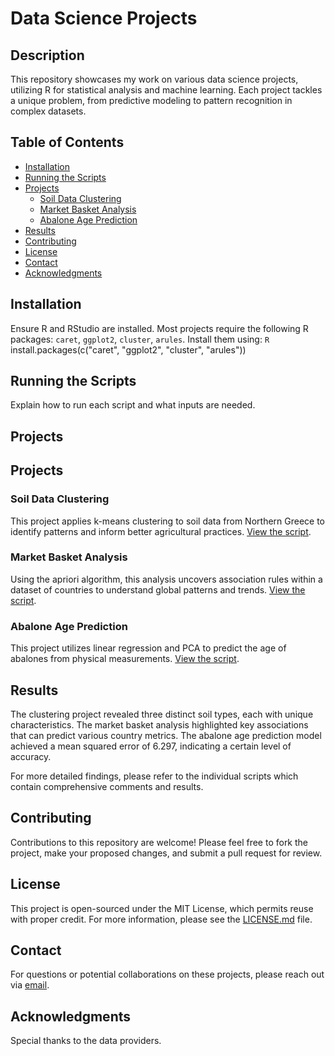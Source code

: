 # Data Science Projects

## Description
This repository showcases my work on various data science projects, utilizing R for statistical analysis and machine learning. Each project tackles a unique problem, from predictive modeling to pattern recognition in complex datasets.

## Table of Contents
- [Installation](#installation)
- [Running the Scripts](#running-the-scripts)
- [Projects](#projects)
  - [Soil Data Clustering](#soil-data-clustering)
  - [Market Basket Analysis](#market-basket-analysis)
  - [Abalone Age Prediction](#abalone-age-prediction)
- [Results](#results)
- [Contributing](#contributing)
- [License](#license)
- [Contact](#contact)
- [Acknowledgments](#acknowledgments)

## Installation
Ensure R and RStudio are installed. Most projects require the following R packages: `caret`, `ggplot2`, `cluster`, `arules`. Install them using:
`R`
install.packages(c("caret", "ggplot2", "cluster", "arules"))

## Running the Scripts
Explain how to run each script and what inputs are needed.

## Projects
## Projects
### Soil Data Clustering
This project applies k-means clustering to soil data from Northern Greece to identify patterns and inform better agricultural practices. [View the script](Machine%20Learning%20Algorithms/Soil%20Dataset%20-%20k%20means%20clustering.R).

### Market Basket Analysis
Using the apriori algorithm, this analysis uncovers association rules within a dataset of countries to understand global patterns and trends. [View the script](Machine%20Learning%20Algorithms/Countries%20Dataset%20-%20apriori%20algorithm.R).

### Abalone Age Prediction
This project utilizes linear regression and PCA to predict the age of abalones from physical measurements. [View the script](Machine%20Learning%20Algorithms/Abalone%20Dataset%20-%20linear%20regression%2Bpca.R).

## Results
The clustering project revealed three distinct soil types, each with unique characteristics. 
The market basket analysis highlighted key associations that can predict various country metrics. 
The abalone age prediction model achieved a mean squared error of 6.297, indicating a certain level of accuracy.

For more detailed findings, please refer to the individual scripts which contain comprehensive comments and results.

## Contributing
Contributions to this repository are welcome! Please feel free to fork the project, make your proposed changes, and submit a pull request for review.

## License
This project is open-sourced under the MIT License, which permits reuse with proper credit. For more information, please see the [LICENSE.md](LICENSE) file.

## Contact
For questions or potential collaborations on these projects, please reach out via [email](mailto:apolyzoidis@hotmail.com).

## Acknowledgments
Special thanks to the data providers.
